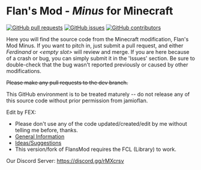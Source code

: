 # Flan's Mod - _Minus_ for Minecraft #
[![GitHub pull requests](https://img.shields.io/github/issues-pr/Fexcraft/FlansMod.svg?style=flat-square)](https://github.com/Fexcraft/FlansMod/pulls)
[![GitHub issues](https://img.shields.io/github/issues/Fexcraft/FlansMod.svg?style=flat-square)](https://github.com/Fexcraft/FlansMod/issues)
[![GitHub contributors](https://img.shields.io/github/contributors/Fexcraft/FlansMod.svg?style=flat-square)](https://github.com/Fexcraft/FlansMod/graphs/contributors)

Here you will find the source code from the Minecraft modification, Flan's Mod Minus.  If you want to pitch in,
just submit a pull request, and either _Ferdinand_ or _\<empty slot\>_ will review and merge.  If you are here
because of a crash or bug, you can simply submit it in the 'Issues' section.  Be sure to double-check that
the bug wasn't reported previously or caused by other modifications.

~~Please make any pull requests to the dev branch.~~

This GitHub environment is to be treated maturely -- do not release any of this source code without prior
permission from jamioflan.

Edit by FEX:
- Please don't use any of the code updated/created/edit by me without telling me before, thanks.<br>
- <a href="https://github.com/Fexcraft/FlansMod/issues/2">General Information</a>
- <a href="https://github.com/Fexcraft/FlansMod/issues/23">Ideas/Suggestions</a>
- This version/fork of FlansMod requires the FCL (Library) to work.

Our Discord Server: https://discord.gg/rMXcrsv

